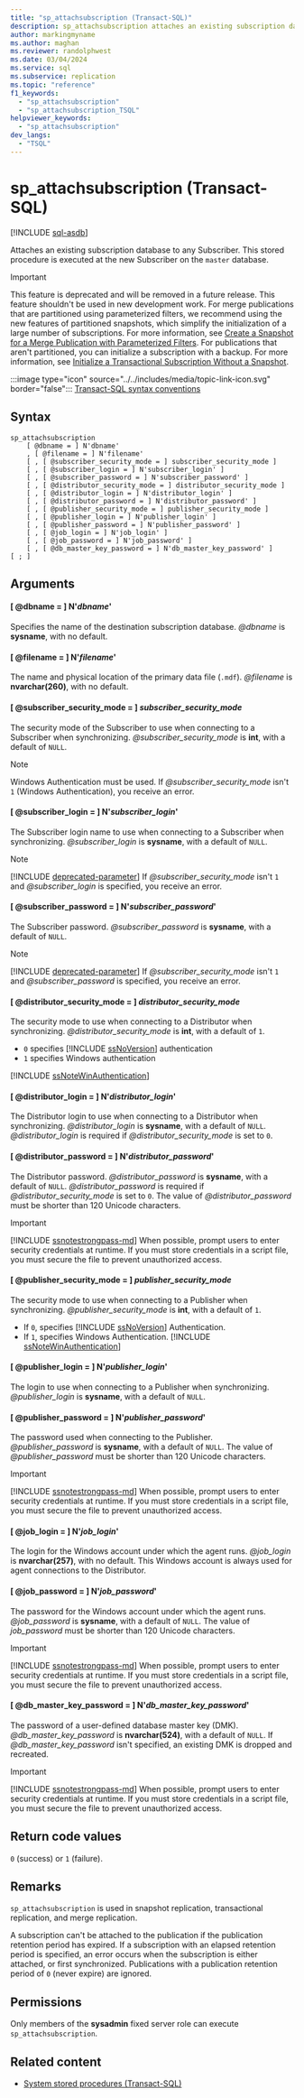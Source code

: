 ```yaml
---
title: "sp_attachsubscription (Transact-SQL)"
description: sp_attachsubscription attaches an existing subscription database to any Subscriber.
author: markingmyname
ms.author: maghan
ms.reviewer: randolphwest
ms.date: 03/04/2024
ms.service: sql
ms.subservice: replication
ms.topic: "reference"
f1_keywords:
  - "sp_attachsubscription"
  - "sp_attachsubscription_TSQL"
helpviewer_keywords:
  - "sp_attachsubscription"
dev_langs:
  - "TSQL"
---
```

# sp_attachsubscription (Transact-SQL)

[!INCLUDE [sql-asdb](../../includes/applies-to-version/sql-asdb.md)]

Attaches an existing subscription database to any Subscriber. This stored procedure is executed at the new Subscriber on the `master` database.

> [!IMPORTANT]  
> This feature is deprecated and will be removed in a future release. This feature shouldn't be used in new development work. For merge publications that are partitioned using parameterized filters, we recommend using the new features of partitioned snapshots, which simplify the initialization of a large number of subscriptions. For more information, see [Create a Snapshot for a Merge Publication with Parameterized Filters](../replication/create-a-snapshot-for-a-merge-publication-with-parameterized-filters.md). For publications that aren't partitioned, you can initialize a subscription with a backup. For more information, see [Initialize a Transactional Subscription Without a Snapshot](../replication/initialize-a-transactional-subscription-without-a-snapshot.md).

:::image type="icon" source="../../includes/media/topic-link-icon.svg" border="false"::: [Transact-SQL syntax conventions](../../t-sql/language-elements/transact-sql-syntax-conventions-transact-sql.md)

## Syntax

```syntaxsql
sp_attachsubscription
    [ @dbname = ] N'dbname'
    , [ @filename = ] N'filename'
    [ , [ @subscriber_security_mode = ] subscriber_security_mode ]
    [ , [ @subscriber_login = ] N'subscriber_login' ]
    [ , [ @subscriber_password = ] N'subscriber_password' ]
    [ , [ @distributor_security_mode = ] distributor_security_mode ]
    [ , [ @distributor_login = ] N'distributor_login' ]
    [ , [ @distributor_password = ] N'distributor_password' ]
    [ , [ @publisher_security_mode = ] publisher_security_mode ]
    [ , [ @publisher_login = ] N'publisher_login' ]
    [ , [ @publisher_password = ] N'publisher_password' ]
    [ , [ @job_login = ] N'job_login' ]
    [ , [ @job_password = ] N'job_password' ]
    [ , [ @db_master_key_password = ] N'db_master_key_password' ]
[ ; ]
```

## Arguments

#### [ @dbname = ] N'*dbname*'

Specifies the name of the destination subscription database. *@dbname* is **sysname**, with no default.

#### [ @filename = ] N'*filename*'

The name and physical location of the primary data file (`.mdf`). *@filename* is **nvarchar(260)**, with no default.

#### [ @subscriber_security_mode = ] *subscriber_security_mode*

The security mode of the Subscriber to use when connecting to a Subscriber when synchronizing. *@subscriber_security_mode* is **int**, with a default of `NULL`.

> [!NOTE]  
> Windows Authentication must be used. If *@subscriber_security_mode* isn't `1` (Windows Authentication), you receive an error.

#### [ @subscriber_login = ] N'*subscriber_login*'

The Subscriber login name to use when connecting to a Subscriber when synchronizing. *@subscriber_login* is **sysname**, with a default of `NULL`.

> [!NOTE]
> [!INCLUDE [deprecated-parameter](../includes/deprecated-parameter.md)] If *@subscriber_security_mode* isn't `1` and *@subscriber_login* is specified, you receive an error.

#### [ @subscriber_password = ] N'*subscriber_password*'

The Subscriber password. *@subscriber_password* is **sysname**, with a default of `NULL`.

> [!NOTE]
> [!INCLUDE [deprecated-parameter](../includes/deprecated-parameter.md)] If *@subscriber_security_mode* isn't `1` and *@subscriber_password* is specified, you receive an error.

#### [ @distributor_security_mode = ] *distributor_security_mode*

The security mode to use when connecting to a Distributor when synchronizing. *@distributor_security_mode* is **int**, with a default of `1`.

- `0` specifies [!INCLUDE [ssNoVersion](../../includes/ssnoversion-md.md)] authentication
- `1` specifies Windows authentication

[!INCLUDE [ssNoteWinAuthentication](../../includes/ssnotewinauthentication-md.md)]

#### [ @distributor_login = ] N'*distributor_login*'

The Distributor login to use when connecting to a Distributor when synchronizing. *@distributor_login* is **sysname**, with a default of `NULL`. *@distributor_login* is required if *@distributor_security_mode* is set to `0`.

#### [ @distributor_password = ] N'*distributor_password*'

The Distributor password. *@distributor_password* is **sysname**, with a default of `NULL`. *@distributor_password* is required if *@distributor_security_mode* is set to `0`. The value of *@distributor_password* must be shorter than 120 Unicode characters.

> [!IMPORTANT]  
> [!INCLUDE [ssnotestrongpass-md](../../includes/ssnotestrongpass-md.md)] When possible, prompt users to enter security credentials at runtime. If you must store credentials in a script file, you must secure the file to prevent unauthorized access.

#### [ @publisher_security_mode = ] *publisher_security_mode*

The security mode to use when connecting to a Publisher when synchronizing. *@publisher_security_mode* is **int**, with a default of `1`.

- If `0`, specifies [!INCLUDE [ssNoVersion](../../includes/ssnoversion-md.md)] Authentication.
- If `1`, specifies Windows Authentication. [!INCLUDE [ssNoteWinAuthentication](../../includes/ssnotewinauthentication-md.md)]

#### [ @publisher_login = ] N'*publisher_login*'

The login to use when connecting to a Publisher when synchronizing. *@publisher_login* is **sysname**, with a default of `NULL`.

#### [ @publisher_password = ] N'*publisher_password*'

The password used when connecting to the Publisher. *@publisher_password* is **sysname**, with a default of `NULL`. The value of *@publisher_password* must be shorter than 120 Unicode characters.

> [!IMPORTANT]  
> [!INCLUDE [ssnotestrongpass-md](../../includes/ssnotestrongpass-md.md)] When possible, prompt users to enter security credentials at runtime. If you must store credentials in a script file, you must secure the file to prevent unauthorized access.

#### [ @job_login = ] N'*job_login*'

The login for the Windows account under which the agent runs. *@job_login* is **nvarchar(257)**, with no default. This Windows account is always used for agent connections to the Distributor.

#### [ @job_password = ] N'*job_password*'

The password for the Windows account under which the agent runs. *@job_password* is **sysname**, with a default of `NULL`. The value of *job_password* must be shorter than 120 Unicode characters.

> [!IMPORTANT]  
> [!INCLUDE [ssnotestrongpass-md](../../includes/ssnotestrongpass-md.md)] When possible, prompt users to enter security credentials at runtime. If you must store credentials in a script file, you must secure the file to prevent unauthorized access.

#### [ @db_master_key_password = ] N'*db_master_key_password*'

The password of a user-defined database master key (DMK). *@db_master_key_password* is **nvarchar(524)**, with a default of `NULL`. If *@db_master_key_password* isn't specified, an existing DMK is dropped and recreated.

> [!IMPORTANT]  
> [!INCLUDE [ssnotestrongpass-md](../../includes/ssnotestrongpass-md.md)] When possible, prompt users to enter security credentials at runtime. If you must store credentials in a script file, you must secure the file to prevent unauthorized access.

## Return code values

`0` (success) or `1` (failure).

## Remarks

`sp_attachsubscription` is used in snapshot replication, transactional replication, and merge replication.

A subscription can't be attached to the publication if the publication retention period has expired. If a subscription with an elapsed retention period is specified, an error occurs when the subscription is either attached, or first synchronized. Publications with a publication retention period of `0` (never expire) are ignored.

## Permissions

Only members of the **sysadmin** fixed server role can execute `sp_attachsubscription`.

## Related content

- [System stored procedures (Transact-SQL)](system-stored-procedures-transact-sql.md)
